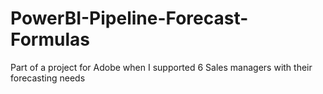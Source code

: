 # PowerBI-Pipeline-Forecast-Formulas
Part of a project for Adobe when I supported 6 Sales managers with their forecasting needs

